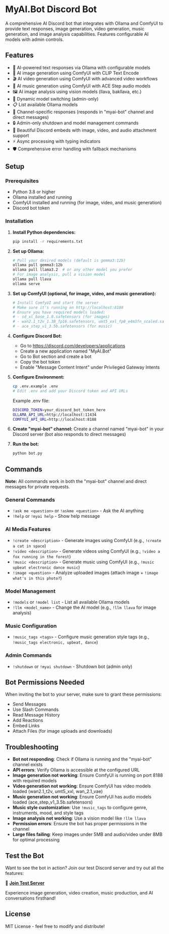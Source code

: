# MyAI.Bot Discord Bot

A comprehensive AI Discord bot that integrates with Ollama and ComfyUI to provide text responses, image generation, video generation, music generation, and image analysis capabilities. Features configurable AI models with admin controls.

## Features

- 🤖 AI-powered text responses via Ollama with configurable models
- 🎨 AI image generation using ComfyUI with CLIP Text Encode
- 🎬 AI video generation using ComfyUI with advanced video workflows
- 🎵 AI music generation using ComfyUI with ACE Step audio models
- 🖼️ AI image analysis using vision models (llava, bakllava, etc.)
- 🔧 Dynamic model switching (admin-only)
- 📋 List available Ollama models
- 🎯 Channel-specific responses (responds in "myai-bot" channel and direct messages)
- 🔒 Admin-only shutdown and model management commands
- 📱 Beautiful Discord embeds with image, video, and audio attachment support
- ⚡ Async processing with typing indicators
- 🛡️ Comprehensive error handling with fallback mechanisms

## Setup

### Prerequisites
- Python 3.8 or higher
- Ollama installed and running
- ComfyUI installed and running (for image, video, and music generation)
- Discord bot token

### Installation

1. **Install Python dependencies:**
   ```bash
   pip install -r requirements.txt
   ```

2. **Set up Ollama:**
   ```bash
   # Pull your desired models (default is gemma3:12b)
   ollama pull gemma3:12b
   ollama pull llama3.2  # or any other model you prefer
   # For image analysis, pull a vision model
   ollama pull llava
   ollama serve
   ```

3. **Set up ComfyUI (optional, for image, video, and music generation):**
   ```bash
   # Install ComfyUI and start the server
   # Make sure it's running on http://localhost:8188
   # Ensure you have required models loaded:
   # - sd_xl_base_1.0.safetensors (for images)
   # - wan2.1_t2v_1.3B_fp16.safetensors, umt5_xxl_fp8_e4m3fn_scaled.safetensors, wan_2.1_vae.safetensors (for videos)
   # - ace_step_v1_3.5b.safetensors (for music)
   ```

4. **Configure Discord Bot:**
   - Go to https://discord.com/developers/applications
   - Create a new application named "MyAI.Bot"
   - Go to Bot section and create a bot
   - Copy the bot token
   - Enable "Message Content Intent" under Privileged Gateway Intents

5. **Configure Environment:**
   ```bash
   cp .env.example .env
   # Edit .env and add your Discord token and API URLs
   ```
   
   Example .env file:
   ```bash
   DISCORD_TOKEN=your_discord_bot_token_here
   OLLAMA_API_URL=http://localhost:11434
   COMFYUI_API_URL=http://localhost:8188
   ```

6. **Create "myai-bot" channel:**
   Create a channel named "myai-bot" in your Discord server (bot also responds to direct messages)

7. **Run the bot:**
   ```bash
   python bot.py
   ```

## Commands

**Note:** All commands work in both the "myai-bot" channel and direct messages for private requests.

### General Commands
- `!ask me <question>` or `!askme <question>` - Ask the AI anything
- `!help` or `!myai help` - Show help message

### AI Media Features
- `!create <description>` - Generate images using ComfyUI (e.g., `!create a cat in space`)
- `!video <description>` - Generate videos using ComfyUI (e.g., `!video a fox running in the forest`)
- `!music <description>` - Generate music using ComfyUI (e.g., `!music upbeat electronic dance music`)
- `!image <question>` - Analyze uploaded images (attach image + `!image what's in this photo?`)

### Model Management
- `!models` or `!model list` - List all available Ollama models
- `!llm <model_name>` - Change the AI model (e.g., `!llm llava` for image analysis)

### Music Configuration  
- `!music_tags <tags>` - Configure music generation style tags (e.g., `!music_tags electronic, upbeat, dance`)

### Admin Commands
- `!shutdown` or `!myai shutdown` - Shutdown bot (admin only)

## Bot Permissions Needed

When inviting the bot to your server, make sure to grant these permissions:
- Send Messages
- Use Slash Commands  
- Read Message History
- Add Reactions
- Embed Links
- Attach Files (for image uploads and downloads)

## Troubleshooting

- **Bot not responding**: Check if Ollama is running and the "myai-bot" channel exists
- **API errors**: Verify Ollama is accessible at the configured URL
- **Image generation not working**: Ensure ComfyUI is running on port 8188 with required models
- **Video generation not working**: Ensure ComfyUI has video models loaded (wan2.1_t2v, umt5_xxl, wan_2.1_vae)
- **Music generation not working**: Ensure ComfyUI has audio models loaded (ace_step_v1_3.5b.safetensors)
- **Music style customization**: Use `!music_tags` to configure genre, instruments, mood, and style tags
- **Image analysis not working**: Use a vision model like `!llm llava`
- **Permission errors**: Ensure the bot has proper permissions in the channel
- **Large files failing**: Keep images under 5MB and audio/video under 8MB for optimal processing

## Test the Bot

Want to see the bot in action? Join our test Discord server and try out all the features:

🔗 **[Join Test Server](https://discord.gg/fUCSeA3h)**

Experience image generation, video creation, music production, and AI conversations firsthand!

## License

MIT License - feel free to modify and distribute!
